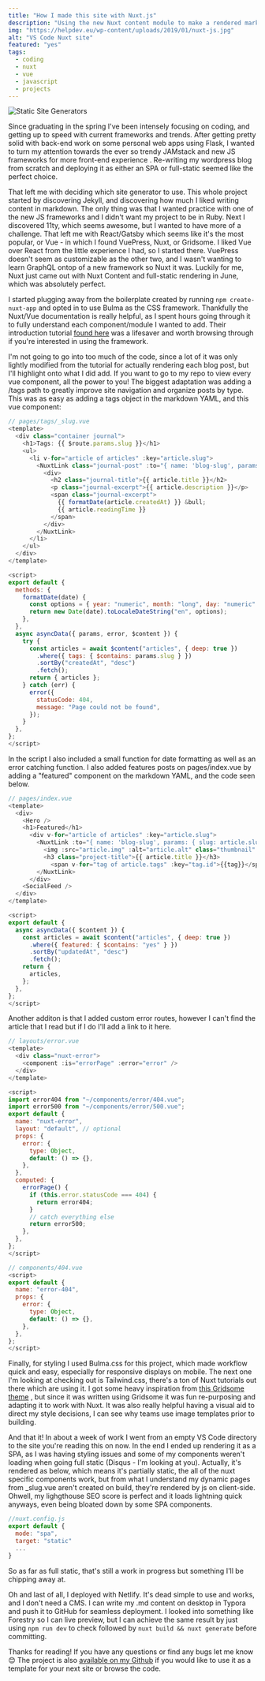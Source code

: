 ```yaml
---
title: "How I made this site with Nuxt.js"
description: "Using the new Nuxt content module to make a rendered markdown blog"
img: "https://helpdev.eu/wp-content/uploads/2019/01/nuxt-js.jpg"
alt: "VS Code Nuxt site"
featured: "yes"
tags:
  - coding
  - nuxt
  - vue
  - javascript
  - projects
---
```


![Static Site Generators](https://snipcart.com/media/204774/best-static-site-generator-2020.png)

Since graduating in the spring I've been intensely focusing on coding, and getting up to speed with current frameworks and trends. After getting pretty solid with back-end work on some personal web apps using Flask, I wanted to turn my attention towards the ever so trendy JAMstack and new JS frameworks for more front-end experience . Re-writing my wordpress blog from scratch and deploying it as either an SPA or full-static seemed like the perfect choice.

That left me with deciding which site generator to use. This whole project started by discovering Jekyll, and discovering how much I liked writing content in markdown. The only thing was that I wanted practice with one of the new JS frameworks and I didn't want my project to be in Ruby. Next I discovered 11ty, which seems awesome, but I wanted to have more of a challenge. That left me with React/Gatsby which seems like it's the most popular,  or Vue - in which I found VuePress, Nuxt, or Gridsome. I liked Vue over React from the little experience I had, so I started there. VuePress doesn't seem as customizable as the other two, and I wasn't wanting to learn GraphQL ontop of a new framework so Nuxt it was. Luckily for me, Nuxt just came out with Nuxt Content and full-static rendering in June, which was absolutely perfect.

I started plugging away from the boilerplate created by running
`npm create-nuxt-app` and opted in to use Bulma as the CSS framework. Thankfully the Nuxt/Vue documentation is really helpful, as I spent hours going through it  to fully understand each component/module I wanted to add.  Their introduction tutorial [found here](https://nuxtjs.org/blog/creating-blog-with-nuxt-content/) was a lifesaver and worth browsing through if you're interested in using the framework.

I'm not going to go into too much of the code, since a lot of it was only lightly modified from the tutorial for actually rendering each blog post, but I'll highlight onto what I did add. If you want to go to my repo to view every vue component, all the power to you! The biggest adaptation was adding a /tags path to greatly improve site navigation and organize posts by type. This was as easy as adding a tags object in the markdown YAML, and this vue component:
```javascript
// pages/tags/_slug.vue
<template>
  <div class="container journal">
    <h1>Tags: {{ $route.params.slug }}</h1>
    <ul>
      <li v-for="article of articles" :key="article.slug">
        <NuxtLink class="journal-post" :to="{ name: 'blog-slug', params: { slug: article.slug } }">
          <div>
            <h2 class="journal-title">{{ article.title }}</h2>
            <p class="journal-excerpt">{{ article.description }}</p>
            <span class="journal-excerpt">
              {{ formatDate(article.createdAt) }} &bull;
              {{ article.readingTime }}
            </span>
          </div>
        </NuxtLink>
      </li>
    </ul>
  </div>
</template>

<script>
export default {
  methods: {
    formatDate(date) {
      const options = { year: "numeric", month: "long", day: "numeric" };
      return new Date(date).toLocaleDateString("en", options);
    },
  },
  async asyncData({ params, error, $content }) {
    try {
      const articles = await $content("articles", { deep: true })
        .where({ tags: { $contains: params.slug } })
        .sortBy("createdAt", "desc")
        .fetch();
      return { articles };
    } catch (err) {
      error({
        statusCode: 404,
        message: "Page could not be found",
      });
    }
  },
};
</script>
```
In the script I also included a small function for date formatting as well as an error catching function. I also added features posts on pages/index.vue by adding a "featured" component on the markdown YAML, and the code seen below.
```javascript
// pages/index.vue
<template>
  <div>
    <Hero />
    <h1>Featured</h1>
      <div v-for="article of articles" :key="article.slug">
        <NuxtLink :to="{ name: 'blog-slug', params: { slug: article.slug } }">
          <img :src="article.img" :alt="article.alt" class="thumbnail" />
          <h3 class="project-title">{{ article.title }}</h3>
            <span v-for="tag of article.tags" :key="tag.id">{{tag}}</span>
        </NuxtLink>
      </div>
    <SocialFeed />
  </div>
</template>

<script>
export default {
  async asyncData({ $content }) {
    const articles = await $content("articles", { deep: true })
      .where({ featured: { $contains: "yes" } })
      .sortBy("updatedAt", "desc")
      .fetch();
    return {
      articles,
    };
  },
};
</script>
```
Another additon is that I added custom error routes, however I can't find the article that I read but if I do I'll add a link to it here.
```javascript
// layouts/error.vue
<template>
  <div class="nuxt-error">
    <component :is="errorPage" :error="error" />
  </div>
</template>

<script>
import error404 from "~/components/error/404.vue";
import error500 from "~/components/error/500.vue";
export default {
  name: "nuxt-error",
  layout: "default", // optional
  props: {
    error: {
      type: Object,
      default: () => {},
    },
  },
  computed: {
    errorPage() {
      if (this.error.statusCode === 404) {
        return error404;
      }
      // catch everything else
      return error500;
    },
  },
};
</script>
```
```javascript
// components/404.vue
<script>
export default {
  name: "error-404",
  props: {
    error: {
      type: Object,
      default: () => {},
    },
  },
};
</script>
```
Finally, for styling I used Bulma.css for this project, which made workflow quick and easy, especially for responsive displays on mobile. The next one I'm looking at checking out is Tailwind.css, there's a ton of Nuxt tutorials out there which are using it. I got some heavy inspiration from [this Gridsome theme](https://gridsome-forestry.netlify.app/) , but since it was written using Gridsome it was fun re-purposing and adapting it to work with Nuxt. It was also really helpful having a visual aid to direct my style decisions, I can see why teams use image templates prior to building.

And that it! In about a week of work I went from an empty VS Code directory to the site you're reading this on now. In the end I ended up rendering it as a SPA, as I was having styling issues and some of my components weren't loading when going full static (Disqus - I'm looking at you). Actually, it's rendered as below, which means it's partially static, the all of the nuxt specific components work, but from what I understand my  dynamic pages from _slug.vue aren't created on build, they're rendered by js on client-side. Ohwell, my lighgthouse SEO score is perfect and it loads lightning quick anyways, even being bloated down by some SPA components.
```javascript
//nuxt.config.js
export default {
  mode: "spa",
  target: "static"
  ...
}
```
So as far as full static, that's still a work in progress but something I'll be chipping away at. 

Oh and last of all, I deployed with Netlify. It's dead simple to use and works, and I don't need a CMS. I can write my .md content on desktop in Typora and push it to GitHub for seamless deployment.  I looked into something like Forestry so I can live preview, but I can achieve the same result by just using `npm run dev` to check followed by `nuxt build && nuxt generate` before committing.

Thanks for reading! If you have any questions or find any bugs let me know &#128522;
The project is also [available on my Github](https://github.com/willzittlau/Personal-Site) if you would like to use it as a template for your next site or browse the code.